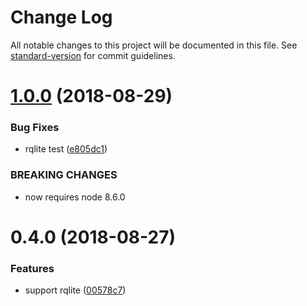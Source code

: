 # Change Log

All notable changes to this project will be documented in this file. See [standard-version](https://github.com/conventional-changelog/standard-version) for commit guidelines.

<a name="1.0.0"></a>
# [1.0.0](https://github.com/zweifisch/cadena/compare/v0.4.0...v1.0.0) (2018-08-29)


### Bug Fixes

* rqlite test ([e805dc1](https://github.com/zweifisch/cadena/commit/e805dc1))


### BREAKING CHANGES

* now requires node 8.6.0



<a name="0.4.0"></a>
# 0.4.0 (2018-08-27)


### Features

* support rqlite ([00578c7](https://github.com/zweifisch/cadena/commit/00578c7))
